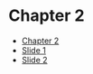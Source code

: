 # Chapter 2

  - [Chapter 2](./00_teaser.md) 
  - [Slide 1](./01_slide_1.md) 
  - [Slide 2](./02_slide_2.md) 
